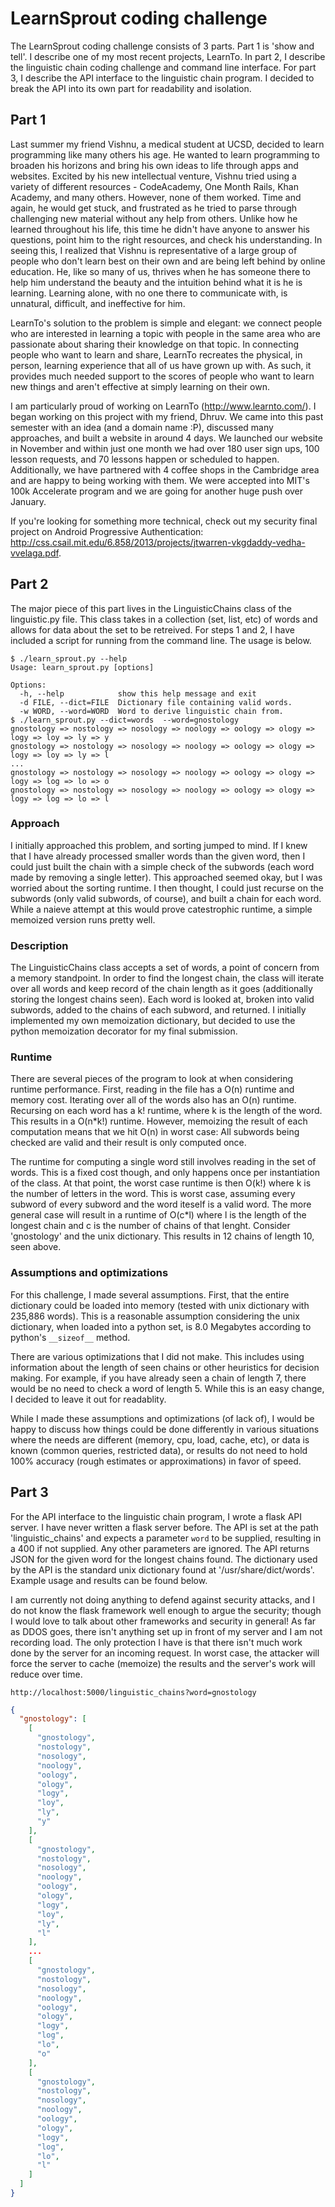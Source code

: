 # LearnSprout coding challenge
The LearnSprout coding challenge consists of 3 parts.  Part 1 is 'show and tell'.  I describe one of my most recent projects, LearnTo.  In part 2, I describe the linguistic chain coding challenge and command line interface.  For part 3, I describe the API interface to the linguistic chain program.  I decided to break the API into its own part for readability and isolation.

## Part 1
Last summer my friend Vishnu, a medical student at UCSD, decided to learn programming like many others his age. He wanted to learn programming to broaden his horizons and bring his own ideas to life through apps and websites. Excited by his new intellectual venture, Vishnu tried using a variety of different resources - CodeAcademy, One Month Rails, Khan Academy, and many others. However, none of them worked. Time and again, he would get stuck, and frustrated as he tried to parse through challenging new material without any help from others. Unlike how he learned throughout his life, this time he didn't have anyone to answer his questions, point him to the right resources, and check his understanding. In seeing this, I realized that Vishnu is representative of a large group of people who don't learn best on their own and are being left behind by online education. He, like so many of us, thrives when he has someone there to help him understand the beauty and the intuition behind what it is he is learning. Learning alone, with no one there to communicate with, is unnatural, difficult, and ineffective for him.

LearnTo's solution to the problem is simple and elegant: we connect people who are interested in learning a topic with people in the same area who are passionate about sharing their knowledge on that topic. In connecting people who want to learn and share, LearnTo recreates the physical, in person, learning experience that all of us have grown up with. As such, it provides much needed support to the scores of people who want to learn new things and aren't effective at simply learning on their own. 

I am particularly proud of working on LearnTo (http://www.learnto.com/). I began working on this project with my friend, Dhruv. We came into this past semester with an idea (and a domain name :P), discussed many approaches, and built a website in around 4 days. We launched our website in November and within just one month we had over 180 user sign ups, 100 lesson requests, and 70 lessons happen or scheduled to happen.  Additionally, we have partnered with 4 coffee shops in the Cambridge area and are happy to being working with them.  We were accepted into MIT's 100k Accelerate program and we are going for another huge push over January.

If you're looking for something more technical, check out my security final project on Android Progressive Authentication: http://css.csail.mit.edu/6.858/2013/projects/jtwarren-vkgdaddy-vedha-vvelaga.pdf.

## Part 2
The major piece of this part lives in the LinguisticChains class of the linguistic.py file.  This class takes in a collection (set, list, etc) of words and allows for data about the set to be retreived. For steps 1 and 2, I have included a script for running from the command line.  The usage is below.

``` console
$ ./learn_sprout.py --help
Usage: learn_sprout.py [options]

Options:
  -h, --help            show this help message and exit
  -d FILE, --dict=FILE  Dictionary file containing valid words.
  -w WORD, --word=WORD  Word to derive linguistic chain from.
$ ./learn_sprout.py --dict=words  --word=gnostology
gnostology => nostology => nosology => noology => oology => ology => logy => loy => ly => y
gnostology => nostology => nosology => noology => oology => ology => logy => loy => ly => l
...
gnostology => nostology => nosology => noology => oology => ology => logy => log => lo => o
gnostology => nostology => nosology => noology => oology => ology => logy => log => lo => l
```

### Approach
I initially approached this problem, and sorting jumped to mind.  If I knew that I have already processed smaller words than the given word, then I could just built the chain with a simple check of the subwords (each word made by removing a single letter).  This approached seemed okay, but I was worried about the sorting runtime.  I then thought, I could just recurse on the subwords (only valid subwords, of course), and built a chain for each word.  While a naieve attempt at this would prove catestrophic runtime, a simple memoized version runs pretty well.

### Description
The LinguisticChains class accepts a set of words, a point of concern from a memory standpoint.  In order to find the longest chain, the class will iterate over all words and keep record of the chain length as it goes (additionally storing the longest chains seen).  Each word is looked at, broken into valid subwords, added to the chains of each subword, and returned.  I initially implemented my own memoization dictionary, but decided to use the python memoization decorator for my final submission.

### Runtime
There are several pieces of the program to look at when considering runtime performance.  First, reading in the file has a O(n) runtime and memory cost.  Iterating over all of the words also has an O(n) runtime.  Recursing on each word has a k! runtime, where k is the length of the word.  This results in a O(n*k!) runtime.  However, memoizing the result of each computation means that we hit O(n) in worst case: All subwords being checked are valid and their result is only computed once.

The runtime for computing a single word still involves reading in the set of words.  This is a fixed cost though, and only happens once per instantiation of the class.  At that point, the worst case runtime is then O(k!) where k is the number of letters in the word.  This is worst case, assuming every subword of every subword and the word iteself is a valid word.  The more general case will result in a runtime of O(c*l) where l is the length of the longest chain and c is the number of chains of that lenght.  Consider 'gnostology' and the unix dictionary.  This results in 12 chains of length 10, seen above.

### Assumptions and optimizations
For this challenge, I made several assumptions.  First, that the entire dictionary could be loaded into memory (tested with unix dictionary with 235,886 words).  This is a reasonable assumption considering the unix dictionary, when loaded into a python set, is 8.0 Megabytes according to python's `__sizeof__` method.

There are various optimizations that I did not make.  This includes using information about the length of seen chains or other heuristics for decision making.  For example, if you have already seen a chain of length 7, there would be no need to check a word of length 5.  While this is an easy change, I decided to leave it out for readablity.

While I made these assumptions and optimizations (of lack of), I would be happy to discuss how things could be done differently in various situations where the needs are different (memory, cpu, load, cache, etc), or data is known (common queries, restricted data), or results do not need to hold 100% accuracy (rough estimates or approximations) in favor of speed.

## Part 3
For the API interface to the linguistic chain program, I wrote a flask API server.  I have never written a flask server before.  The API is set at the path 'linguistic_chains' and expects a parameter `word` to be supplied, resulting in a 400 if not supplied.  Any other parameters are ignored.  The API returns JSON for the given word for the longest chains found.  The dictionary used by the API is the standard unix dictionary found at '/usr/share/dict/words'.  Example usage and results can be found below.

I am currently not doing anything to defend against security attacks, and I do not know the flask framework well enough to argue the security; though I would love to talk about other frameworks and security in general!  As far as DDOS goes, there isn't anything set up in front of my server and I am not recording load.  The only protection I have is that there isn't much work done by the server for an incoming request.  In worst case, the attacker will force the server to cache (memoize) the results and the server's work will reduce over time.  

`http://localhost:5000/linguistic_chains?word=gnostology`
``` json
{
  "gnostology": [
    [
      "gnostology", 
      "nostology", 
      "nosology", 
      "noology", 
      "oology", 
      "ology", 
      "logy", 
      "loy", 
      "ly", 
      "y"
    ], 
    [
      "gnostology", 
      "nostology", 
      "nosology", 
      "noology", 
      "oology", 
      "ology", 
      "logy", 
      "loy", 
      "ly", 
      "l"
    ],
    ...
    [
      "gnostology", 
      "nostology", 
      "nosology", 
      "noology", 
      "oology", 
      "ology", 
      "logy", 
      "log", 
      "lo", 
      "o"
    ], 
    [
      "gnostology", 
      "nostology", 
      "nosology", 
      "noology", 
      "oology", 
      "ology", 
      "logy", 
      "log", 
      "lo", 
      "l"
    ]
  ]
}
```